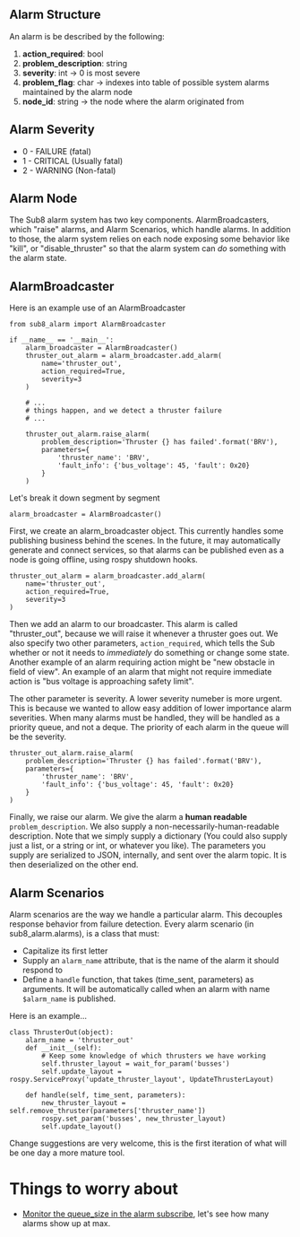## Alarm Structure

An alarm is be described by the following:

1. **action_required**: bool
1. **problem_description**: string
1. **severity**: int -> 0 is most severe
1. **problem_flag**: char -> indexes into table of possible system alarms maintained by the alarm node
1. **node_id**: string -> the node where the alarm originated from

## Alarm Severity

* 0 - FAILURE (fatal)
* 1 - CRITICAL (Usually fatal)
* 2 - WARNING (Non-fatal)

## Alarm Node

The Sub8 alarm system has two key components. AlarmBroadcasters, which "raise" alarms, and Alarm Scenarios, which handle alarms. In addition to those, the alarm system relies on each node exposing some behavior like "kill", or "disable_thruster" so that the alarm system can *do* something with the alarm state.

## AlarmBroadcaster

Here is an example use of an AlarmBroadcaster

    from sub8_alarm import AlarmBroadcaster

    if __name__ == '__main__':
        alarm_broadcaster = AlarmBroadcaster()
        thruster_out_alarm = alarm_broadcaster.add_alarm(
            name='thruster_out',
            action_required=True,
            severity=3
        )

        # ...
        # things happen, and we detect a thruster failure
        # ...

        thruster_out_alarm.raise_alarm(
            problem_description='Thruster {} has failed'.format('BRV'),
            parameters={
                'thruster_name': 'BRV',
                'fault_info': {'bus_voltage': 45, 'fault': 0x20}
            }
        )

Let's break it down segment by segment


    alarm_broadcaster = AlarmBroadcaster()


First, we create an alarm_broadcaster object. This currently handles some publishing business behind the scenes. In the future, it may automatically generate and connect services, so that alarms can be published even as a node is going offline, using rospy shutdown hooks.


    thruster_out_alarm = alarm_broadcaster.add_alarm(
        name='thruster_out',
        action_required=True,
        severity=3
    )


Then we add an alarm to our broadcaster. This alarm is called "thruster_out", because we will raise it whenever a thruster goes out. We also specify two other parameters, `action_required`, which tells the Sub whether or not it needs to *immediately* do something or change some state. Another example of an alarm requiring action might be "new obstacle in field of view". An example of an alarm that might not require immediate action is "bus voltage is approaching safety limit".

The other parameter is severity. A lower severity numeber is more urgent. This is because we wanted to allow easy addition of lower importance alarm severities. When many alarms must be handled, they will be handled as a priority queue, and not a deque. The priority of each alarm in the queue will be the severity.


    thruster_out_alarm.raise_alarm(
        problem_description='Thruster {} has failed'.format('BRV'),
        parameters={
            'thruster_name': 'BRV',
            'fault_info': {'bus_voltage': 45, 'fault': 0x20}
        }
    )


Finally, we raise our alarm. We give the alarm a **human readable** `problem_description`. We also supply a non-necessarily-human-readable description. Note that we simply supply a dictionary (You could also supply just a list, or a string or int, or whatever you like). The parameters you supply are serialized to JSON, internally, and sent over the alarm topic. It is then deserialized on the other end.


## Alarm Scenarios

Alarm scenarios are the way we handle a particular alarm. This decouples response behavior from failure detection. Every alarm scenario (in sub8_alarm.alarms), is a class that must:

* Capitalize its first letter
* Supply an `alarm_name` attribute, that is the name of the alarm it should respond to
* Define a `handle` function, that takes (time_sent, parameters) as arguments. It will be automatically called when an alarm with name `$alarm_name` is published.

Here is an example...

    class ThrusterOut(object):
        alarm_name = 'thruster_out'
        def __init__(self):
            # Keep some knowledge of which thrusters we have working
            self.thruster_layout = wait_for_param('busses')
            self.update_layout = rospy.ServiceProxy('update_thruster_layout', UpdateThrusterLayout)

        def handle(self, time_sent, parameters):
            new_thruster_layout = self.remove_thruster(parameters['thruster_name'])
            rospy.set_param('busses', new_thruster_layout)
            self.update_layout()


Change suggestions are very welcome, this is the first iteration of what will be one day a more mature tool.


# Things to worry about

- [Monitor the queue_size in the alarm subscribe](https://github.com/uf-mil/Sub8/pull/23#discussion_r42393150), let's see how many alarms show up at max.